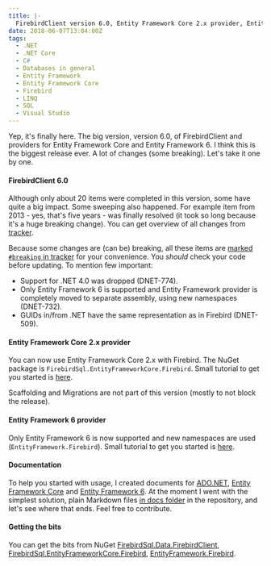 ```yaml
---
title: |-
  FirebirdClient version 6.0, Entity Framework Core 2.x provider, Entity Framework 6 provider
date: 2018-06-07T13:04:00Z
tags:
  - .NET
  - .NET Core
  - C#
  - Databases in general
  - Entity Framework
  - Entity Framework Core
  - Firebird
  - LINQ
  - SQL
  - Visual Studio
---
```

Yep, it's finally here. The big version, version 6.0, of FirebirdClient and providers for Entity Framework Core and Entity Framework 6. I think this is the biggest release ever. A lot of changes (some breaking). Let's take it one by one. 

<!-- excerpt -->

#### FirebirdClient 6.0

Although only about 20 items were completed in this version, some have quite a big impact. Some sweeping also happened. For example item from 2013 - yes, that's five years - was finally resolved (it took so long because it's a huge breaking change). You can get overview of all changes from [tracker][5].

Because some changes are (can be) breaking, all these items are [marked `#breaking` in tracker][6] for your convenience. You _should_ check your code before updating. To mention few important:

* Support for .NET 4.0 was dropped (DNET-774).
* Only Entity Framework 6 is supported and Entity Framework provider is completely moved to separate assembly, using new namespaces (DNET-732).
* GUIDs in/from .NET have the same representation as in Firebird (DNET-509).

#### Entity Framework Core 2.x provider

You can now use Entity Framework Core 2.x with Firebird. The NuGet package is `FirebirdSql.EntityFrameworkCore.Firebird`. Small tutorial to get you started is [here][7].

Scaffolding and Migrations are not part of this version (mostly to not block the release).

#### Entity Framework 6 provider

Only Entity Framework 6 is now supported and new namespaces are used (`EntityFramework.Firebird`). Small tutorial to get you started is [here][8].

#### Documentation

To help you started with usage, I created documents for [ADO.NET][9], [Entity Framework Core][7] and [Entity Framework 6][8]. At the moment I went with the simplest solution, plain Markdown files [in docs folder][10] in the repository, and let's see where that ends. Feel free to contribute.    

#### Getting the bits

You can get the bits from NuGet [FirebirdSql.Data.FirebirdClient][2], [FirebirdSql.EntityFrameworkCore.Firebird][4], [EntityFramework.Firebird][3].

[1]: http://www.firebirdsql.org/en/net-provider/
[2]: http://www.nuget.org/packages/FirebirdSql.Data.FirebirdClient/
[3]: http://www.nuget.org/packages/EntityFramework.Firebird/
[4]: http://www.nuget.org/packages/FirebirdSql.EntityFrameworkCore.Firebird/ 
[5]: http://tracker.firebirdsql.org/browse/DNET/fixforversion/10850
[6]: http://tracker.firebirdsql.org/sr/jira.issueviews:searchrequest-printable/temp/SearchRequest.html?query=%23breaking&summary=true&pid=10003&fixfor=10850&tempMax=1000
[7]: https://github.com/cincuranet/FirebirdSql.Data.FirebirdClient/blob/master/Provider/docs/entity-framework-core.md
[8]: https://github.com/cincuranet/FirebirdSql.Data.FirebirdClient/blob/master/Provider/docs/entity-framework-6.md
[9]: https://github.com/cincuranet/FirebirdSql.Data.FirebirdClient/blob/master/Provider/docs/ado-net.md 
[10]: https://github.com/cincuranet/FirebirdSql.Data.FirebirdClient/blob/master/Provider/docs/ 